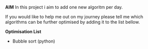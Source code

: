 **AIM**
In this project i aim to add one new algoritm per day.

If you would like to help me out on my journey please tell me which algorithms can be further optimised by adding it to the list bellow. 

**Optimisation List**
- Bubble sort (python)

